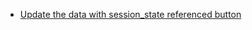 - [Update the data with session_state referenced button](https://www.youtube.com/watch?v=5l9COMQ3acc&ab_channel=M%C4%B1sraTurp)